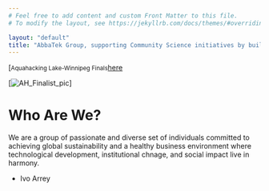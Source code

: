```yaml
---
# Feel free to add content and custom Front Matter to this file.
# To modify the layout, see https://jekyllrb.com/docs/themes/#overriding-theme-defaults

layout: "default"
title: "AbbaTek Group, supporting Community Science initiatives by building tools that matter"
---
```

[<small>Aquahacking Lake-Winnipeg Finals</small>[here](https://aquahacking.com/en/2020-winnipeg/)

[![AH_Finalist_pic](img/AH_Finalist_pic)]

# Who Are We?

We are a group of passionate and diverse set of individuals committed to achieving global sustainability and a healthy
business environment where technological development, institutional chnage, and social impact live in harmony.

* Ivo Arrey
